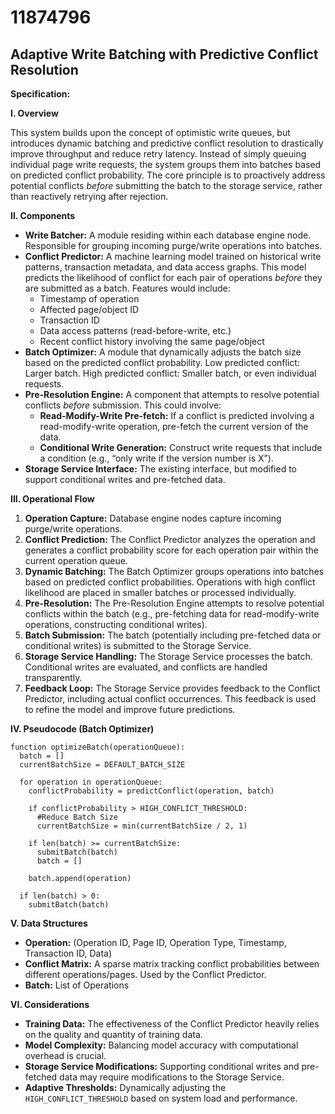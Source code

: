 # 11874796

## Adaptive Write Batching with Predictive Conflict Resolution

**Specification:**

**I. Overview**

This system builds upon the concept of optimistic write queues, but introduces dynamic batching and predictive conflict resolution to drastically improve throughput and reduce retry latency. Instead of simply queuing individual page write requests, the system groups them into batches based on predicted conflict probability.  The core principle is to proactively address potential conflicts *before* submitting the batch to the storage service, rather than reactively retrying after rejection.

**II. Components**

*   **Write Batcher:**  A module residing within each database engine node. Responsible for grouping incoming purge/write operations into batches.
*   **Conflict Predictor:**  A machine learning model trained on historical write patterns, transaction metadata, and data access graphs.  This model predicts the likelihood of conflict for each pair of operations *before* they are submitted as a batch.  Features would include:
    *   Timestamp of operation
    *   Affected page/object ID
    *   Transaction ID
    *   Data access patterns (read-before-write, etc.)
    *   Recent conflict history involving the same page/object
*   **Batch Optimizer:**  A module that dynamically adjusts the batch size based on the predicted conflict probability. Low predicted conflict: Larger batch. High predicted conflict: Smaller batch, or even individual requests.
*   **Pre-Resolution Engine:**  A component that attempts to resolve potential conflicts *before* submission. This could involve:
    *   **Read-Modify-Write Pre-fetch:** If a conflict is predicted involving a read-modify-write operation, pre-fetch the current version of the data.
    *   **Conditional Write Generation:** Construct write requests that include a condition (e.g., “only write if the version number is X”).
*   **Storage Service Interface:**  The existing interface, but modified to support conditional writes and pre-fetched data.

**III. Operational Flow**

1.  **Operation Capture:** Database engine nodes capture incoming purge/write operations.
2.  **Conflict Prediction:** The Conflict Predictor analyzes the operation and generates a conflict probability score for each operation pair within the current operation queue.
3.  **Dynamic Batching:** The Batch Optimizer groups operations into batches based on predicted conflict probabilities. Operations with high conflict likelihood are placed in smaller batches or processed individually.
4.  **Pre-Resolution:** The Pre-Resolution Engine attempts to resolve potential conflicts within the batch (e.g., pre-fetching data for read-modify-write operations, constructing conditional writes).
5.  **Batch Submission:** The batch (potentially including pre-fetched data or conditional writes) is submitted to the Storage Service.
6.  **Storage Service Handling:** The Storage Service processes the batch. Conditional writes are evaluated, and conflicts are handled transparently.
7.  **Feedback Loop:** The Storage Service provides feedback to the Conflict Predictor, including actual conflict occurrences. This feedback is used to refine the model and improve future predictions.

**IV. Pseudocode (Batch Optimizer)**

```
function optimizeBatch(operationQueue):
  batch = []
  currentBatchSize = DEFAULT_BATCH_SIZE

  for operation in operationQueue:
    conflictProbability = predictConflict(operation, batch)

    if conflictProbability > HIGH_CONFLICT_THRESHOLD:
      #Reduce Batch Size
      currentBatchSize = min(currentBatchSize / 2, 1)

    if len(batch) >= currentBatchSize:
      submitBatch(batch)
      batch = []

    batch.append(operation)

  if len(batch) > 0:
    submitBatch(batch)
```

**V.  Data Structures**

*   **Operation:**  (Operation ID, Page ID, Operation Type, Timestamp, Transaction ID, Data)
*   **Conflict Matrix:**  A sparse matrix tracking conflict probabilities between different operations/pages. Used by the Conflict Predictor.
*   **Batch:**  List of Operations

**VI. Considerations**

*   **Training Data:**  The effectiveness of the Conflict Predictor heavily relies on the quality and quantity of training data.
*   **Model Complexity:**  Balancing model accuracy with computational overhead is crucial.
*   **Storage Service Modifications:**  Supporting conditional writes and pre-fetched data may require modifications to the Storage Service.
*   **Adaptive Thresholds:** Dynamically adjusting the `HIGH_CONFLICT_THRESHOLD` based on system load and performance.